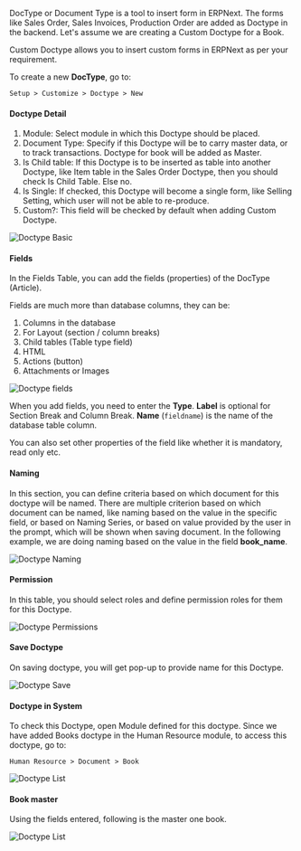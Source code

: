 DocType or Document Type is a tool to insert form in ERPNext. The forms like Sales Order,
Sales Invoices, Production Order are added as Doctype in the backend. Let's assume we are
creating a Custom Doctype for a Book.

Custom Doctype allows you to insert custom forms in ERPNext as per your requirement.

To create a new **DocType**, go to:

`Setup > Customize > Doctype > New`

#### Doctype Detail

1. Module: Select module in which this Doctype should be placed.
1. Document Type: Specify if this Doctype will be to carry master data, or to track transactions. Doctype
for book will be added as Master.
1. Is Child table: If this Doctype is to be inserted as table into another Doctype, like Item table
in the Sales Order Doctype, then you should check Is Child Table. Else no.
1. Is Single: If checked, this Doctype will become a single form, like Selling Setting, which user will
not be able to re-produce.
1. Custom?: This field will be checked by default when adding Custom Doctype.

![Doctype Basic]({{docs_base_url}}/assets/img/setup/customize/doctype-basics.png)

#### Fields

In the Fields Table, you can add the fields (properties) of the DocType (Article).

Fields are much more than database columns, they can be:

1. Columns in the database
1. For Layout (section / column breaks)
1. Child tables (Table type field)
1. HTML
1. Actions (button)
1. Attachments or Images

![Doctype fields]({{docs_base_url}}/assets/img/setup/customize/Doctype-all-fields.png)

When you add fields, you need to enter the **Type**. **Label** is optional for Section Break and Column Break. **Name** (`fieldname`) is the name of the database table column.

You can also set other properties of the field like whether it is mandatory, read only etc.

#### Naming

In this section, you can define criteria based on which document for this doctype will be named. There are multiple criterion based on which document can be named, like naming based on the value in the specific field, or based on Naming Series, or based on value provided by the user in the prompt, which will be shown when saving document. In the following example, we are doing naming based on the value in the field **book_name**.

![Doctype Naming]({{docs_base_url}}/assets/img/setup/customize/doctype-field-naming.png)

#### Permission

In this table, you should select roles and define permission roles for them for this Doctype.

![Doctype Permissions]({{docs_base_url}}/assets/img/setup/customize/Doctype-permissions.png)

#### Save Doctype

On saving doctype, you will get pop-up to provide name for this Doctype.

![Doctype Save]({{docs_base_url}}/assets/img/setup/customize/Doctype-save.png)

#### Doctype in System

To check this Doctype, open Module defined for this doctype. Since we have added Books doctype in the
Human Resource module, to access this doctype, go to:

`Human Resource > Document > Book`

![Doctype List]({{docs_base_url}}/assets/img/setup/customize/Doctype-list-view.png)

#### Book master

Using the fields entered, following is the master one book.

![Doctype List]({{docs_base_url}}/assets/img/setup/customize/Doctype-book-added.png)
